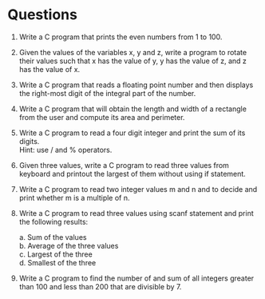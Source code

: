 # Questions

1. Write a C program that prints the even numbers from 1 to 100.<br>
2. Given the values of the variables x, y and z, write a program to rotate their values such that x has the value of y, y has the value of z, and z has the value of x.<br>
3. Write a C program that reads a floating point number and then displays the right-most digit of the integral part of the number.<br>
4. Write a C program that will obtain the length and width of a rectangle from the user and compute its area and perimeter.<br>
5. Write a C program to read a four digit integer and print the sum of its digits.<br>
   Hint: use / and % operators.<br>
6. Given three values, write a C program to read three values from keyboard and printout the largest of them without using if statement.<br>
7. Write a C program to read two integer values m and n and to decide and print whether m is a multiple of n.<br>
8. Write a C program to read three values using scanf statement and print the following results:<br>

   a. Sum of the values<br>
   b. Average of the three values<br>
   c. Largest of the three<br>
   d. Smallest of the three<br>

9. Write a C program to find the number of and sum of all integers greater than 100 and less than 200 that are divisible by 7.<br>
